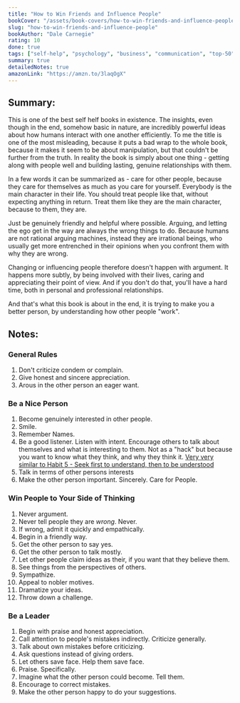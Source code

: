 ```yaml
---
title: "How to Win Friends and Influence People"
bookCover: "/assets/book-covers/how-to-win-friends-and-influence-people.jpg"
slug: "how-to-win-friends-and-influence-people"
bookAuthor: "Dale Carnegie"
rating: 10
done: true
tags: ["self-help", "psychology", "business", "communication", "top-50"]
summary: true
detailedNotes: true
amazonLink: "https://amzn.to/3laqOgX"
---
```


## Summary: 

This is one of the best self helf books in existence. The insights, even though in the end, somehow basic in nature, are incredibly powerful ideas about how humans interact with one another efficiently. To me the title is one of the most misleading, because it puts a bad wrap to the whole book, because it makes it seem to be about manipulation, but that couldn't be further from the truth. In reality the book is simply about one thing - getting along with people well and building lasting, genuine relationships with them. 

In a few words it can be summarized as - care for other people, because they care for themselves as much as you care for yourself. Everybody is the main character in their life. You should treat people like that, without expecting anything in return. Treat them like they are the main character, because to them, they are. 

Just be genuinely friendly and helpful where possible. Arguing, and letting the ego get in the way are always the wrong things to do. Because humans are not rational arguing machines, instead they are irrational beings, who usually get more entrenched in their opinions when you confront them with why they are wrong.

Changing or influencing people therefore doesn't happen with argument. It happens more subtly, by being involved with their lives, caring and appreciating their point of view. And if you don't do that, you'll have a hard time, both in personal and professional relationships. 

And that's what this book is about in the end, it is trying to make you a better person, by understanding how other people "work".

## Notes:

### General Rules
1. Don't criticize condem or complain. 
1. Give honest and sincere appreciation. 
1. Arous in the other person an eager want. 

### Be a Nice Person
1. Become genuinely interested in other people. 
1. Smile. 
1. Remember Names. 
1. Be a good listener. Listen with intent. Encourage others to talk about themselves and what is interesting to them. Not as a "hack" but because you want to know what they think, and why they think it. [Very very similar to Habit 5 - Seek first to understand, then to be understood](/booknotes/7-habits)
1. Talk in terms of other persons interests
1. Make the other person important. Sincerely. Care for People. 

### Win People to Your Side of Thinking
1. Never argument. 
1. Never tell people they are *wrong*. Never.
1. If wrong, admit it quickly and empathically. 
1. Begin in a friendly way.
1. Get the other person to say yes. 
1. Get the other person to talk mostly. 
1. Let other people claim ideas as their, if you want that they believe them. 
1. See things from the perspectives of others. 
1. Sympathize. 
1. Appeal to nobler motives.
1. Dramatize your ideas. 
1. Throw down a challenge.

### Be a Leader
1. Begin with praise and honest appreciation. 
1. Call attention to people's mistakes indirectly. Criticize generally.
1. Talk about own mistakes before criticizing. 
1. Ask questions instead of giving orders.
1. Let others save face. Help them save face. 
1. Praise. Specifically. 
1. Imagine what the other person could become. Tell them. 
1. Encourage to correct mistakes. 
1. Make the other person happy to do your suggestions.
